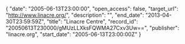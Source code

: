 {
  "date": "2005-06-13T23:00:00", 
  "open_access": false, 
  "target_url": "http://www.linacre.org/", 
  "description": "", 
  "end_date": "2013-04-30T23:59:59Z", 
  "title": "Linacre Centre", 
  "record_id": "20050613T230000/gMUzLLXksFQWMA27Cxv3Uw==", 
  "publisher": "linacre.org", 
  "start_date": "2005-06-13T23:00:00Z"
}

